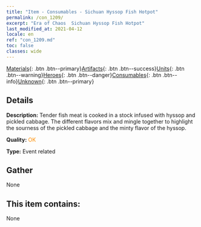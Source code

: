 ```yaml
---
title: "Item - Consumables - Sichuan Hyssop Fish Hotpot"
permalink: /con_1209/
excerpt: "Era of Chaos  Sichuan Hyssop Fish Hotpot"
last_modified_at: 2021-04-12
locale: en
ref: "con_1209.md"
toc: false
classes: wide
---
```

 [Materials](/Items/){: .btn .btn--primary}[Artifacts](/Items/Artifacts/){: .btn .btn--success}[Units](/Items/Units/){: .btn .btn--warning}[Heroes](/Items/Heroes/){: .btn .btn--danger}[Consumables](/Items/Consumables/){: .btn .btn--info}[Unknown](/Items/Unknown/){: .btn .btn--primary}

## Details
 **Description:** Tender fish meat is cooked in a stock infused with hyssop and pickled cabbage. The different flavors mix and mingle together to highlight the sourness of the pickled cabbage and the minty flavor of the hyssop.

 **Quality:** <span style="color: #FF8C00">OK</span>

 **Type:** Event related

## Gather

  None

## This item contains:

  None

